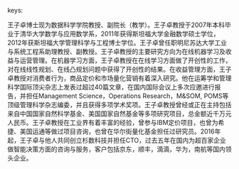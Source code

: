 keys:<wzz>


王子卓博士现为数据科学学院教授、副院长（教学）。王子卓教授于2007年本科毕业于清华大学数学与应用数学系，2011年获得斯坦福大学金融数学硕士学位，2012年获斯坦福大学管理科学与工程博士学位。王子卓曾任职明尼苏达大学工业与系统工程系助理教授、副教授。王子卓教授的主要研究方向为在线机器学习及收益与运营管理。在机器学习方面，王子卓教授在在线学习方面做了开创性的工作，对在线线性规划、在线凸规划问题中获得了开创性的结果。在收益管理方面，王子卓教授对消费者行为，商品定价和市场量化营销有着深入研究。他在运筹学和管理科学国际顶尖杂志上发表过超过40篇文章，在国内国际会议上多次应邀进行报告，并担任Management Science，Operations Research，M&SOM, POMS等顶级管理科学杂志编委，并且获得多项学术奖项。王子卓教授曾经或正在主持包括来自中国国家自然科学基金、美国国家自然基金等多项研究项目，总金额近千万元人民币。王子卓教授在工业界有着丰富的经验，曾参与IBM定价项目，也曾为希捷、美国运通等做过项目咨询，也曾在华尔街量化基金担任过研究员。2016年起，王子卓与他人共同创立杉数科技并担任CTO，过去五年在国内为超百家企业做智能决策方面的咨询与服务，客户包括京东，顺丰，滴滴，华为，南航等国内领头企业。